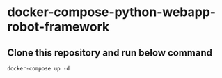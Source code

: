 # docker-compose-python-webapp-robot-framework

## Clone this repository and run below command 
```
docker-compose up -d
```
